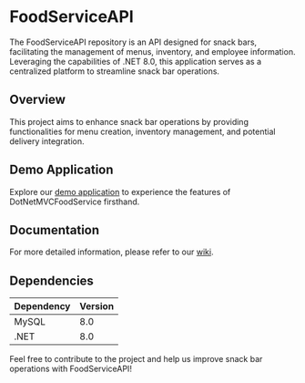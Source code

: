 # FoodServiceAPI

The FoodServiceAPI repository is an API designed for snack bars, facilitating the management of menus, inventory, and employee information. Leveraging the capabilities of .NET 8.0, this application serves as a centralized platform to streamline snack bar operations.

## Overview

This project aims to enhance snack bar operations by providing functionalities for menu creation, inventory management, and potential delivery integration. 

## Demo Application

Explore our [demo application](https://foodservice-api.azurewebsites.net/) to experience the features of DotNetMVCFoodService firsthand.

## Documentation

For more detailed information, please refer to our [wiki](https://foodservice.gitbook.io/foodservice/).

## Dependencies

| Dependency | Version |
|------------|---------|
| MySQL      | 8.0     |
| .NET       | 8.0     |

Feel free to contribute to the project and help us improve snack bar operations with FoodServiceAPI!
